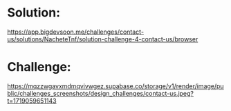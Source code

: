 # Solution:
https://app.bigdevsoon.me/challenges/contact-us/solutions/NacheteTnf/solution-challenge-4-contact-us/browser

# Challenge:
https://mqzzwgavxmdmqvivwgez.supabase.co/storage/v1/render/image/public/challenges_screenshots/design_challenges/contact-us.jpeg?t=1719059651143
